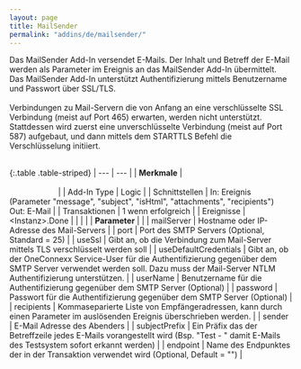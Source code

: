 ```yaml
---
layout: page
title: MailSender
permalink: "addins/de/mailsender/"
---
```


Das MailSender Add-In versendet E-Mails. Der Inhalt und Betreff der E-Mail werden als Parameter im Ereignis an das MailSender Add-In übermittelt. Das MailSender Add-In unterstützt Authentifizierung mittels Benutzername und Passwort über SSL/TLS.<br /><br />
Verbindungen zu Mail-Servern die von Anfang an eine verschlüsselte SSL Verbindung (meist auf Port 465) erwarten, werden nicht unterstützt. Stattdessen wird zuerst eine unverschlüsselte Verbindung (meist auf Port 587) aufgebaut, und dann mittels dem STARTTLS Befehl die Verschlüsselung initiiert.
<br/><br/>

{:.table .table-striped}
| --- | --- |
| __Merkmale__ | &nbsp;&nbsp;&nbsp;&nbsp;&nbsp;&nbsp;&nbsp;&nbsp;&nbsp;&nbsp;&nbsp;&nbsp;&nbsp;&nbsp;&nbsp;&nbsp;&nbsp;&nbsp;&nbsp;&nbsp;&nbsp;&nbsp;&nbsp;&nbsp;&nbsp;&nbsp;&nbsp;&nbsp;&nbsp;&nbsp;&nbsp;&nbsp;&nbsp;&nbsp;&nbsp;&nbsp;&nbsp;&nbsp;&nbsp;&nbsp;&nbsp;&nbsp;&nbsp;&nbsp;&nbsp;&nbsp;&nbsp;&nbsp;&nbsp;&nbsp;&nbsp;&nbsp;&nbsp;&nbsp;&nbsp;&nbsp;&nbsp;&nbsp;&nbsp;&nbsp;&nbsp;&nbsp;&nbsp;&nbsp;&nbsp;&nbsp;&nbsp;&nbsp;&nbsp;&nbsp;&nbsp;&nbsp;&nbsp;&nbsp;&nbsp;&nbsp;&nbsp;&nbsp;&nbsp;&nbsp;&nbsp;&nbsp;&nbsp;&nbsp;&nbsp;&nbsp;&nbsp;&nbsp;&nbsp;&nbsp;&nbsp;&nbsp;&nbsp;&nbsp;&nbsp;&nbsp;&nbsp;&nbsp;&nbsp;&nbsp;&nbsp;&nbsp;&nbsp;&nbsp;&nbsp;&nbsp;&nbsp;&nbsp;&nbsp;&nbsp;&nbsp;&nbsp;&nbsp;&nbsp;&nbsp;&nbsp;&nbsp;&nbsp;&nbsp;&nbsp;&nbsp;&nbsp;&nbsp;&nbsp;&nbsp;&nbsp;&nbsp;&nbsp;&nbsp;&nbsp;&nbsp;&nbsp;&nbsp;&nbsp;&nbsp;&nbsp;&nbsp;&nbsp;&nbsp;&nbsp;&nbsp;&nbsp;&nbsp;&nbsp;&nbsp;&nbsp;&nbsp;&nbsp;&nbsp; |
| Add-In Type | Logic |
| Schnittstellen | In: Ereignis (Parameter "message", "subject", "isHtml", "attachments", "recipients")<br/> Out: E-Mail |
| Transaktionen | 1 wenn erfolgreich |
| Ereignisse | &lt;Instanz&gt;.Done |
| | |
| __Parameter__ | |
| mailServer | Hostname oder IP-Adresse des Mail-Servers |
| port | Port des SMTP Servers (Optional, Standard = 25) |
| useSsl | Gibt an, ob die Verbindung zum Mail-Server mittels TLS verschlüsselt werden soll |
| useDefaultCredentials | Gibt an, ob der OneConnexx Service-User für die Authentifizierung gegenüber dem SMTP Server verwendet werden soll. Dazu muss der Mail-Server NTLM Authentifizierung unterstützen. |
| userName | Benutzername für die Authentifizierung gegenüber dem SMTP Server (Optional) |
| password | Passwort für die Authentifizierung gegenüber dem SMTP Server (Optional) |
| recipients | Kommaseparierte Liste von Empfängeradressen, kann durch einen Parameter im auslösenden Ereignis überschrieben werden. |
| sender | E-Mail Adresse des Abenders |
| subjectPrefix | Ein Präfix das der Betreffzeile jedes E-Mails vorangestellt wird (Bsp. "Test - " damit E-Mails des Testsystem sofort erkannt werden) |
| endpoint | Name des Endpunktes der in der Transaktion verwendet wird (Optional, Default = "") |


<!-- 
### Anwendungsbeispiele 

ToDo
-->

